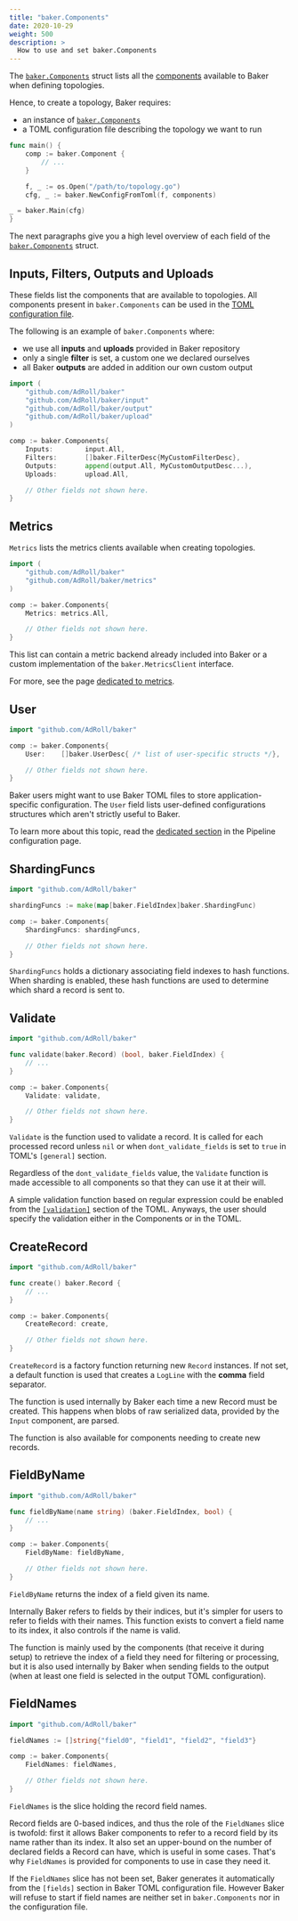 ```yaml
---
title: "baker.Components"
date: 2020-10-29
weight: 500
description: >
  How to use and set baker.Components
---
```


The [`baker.Components`](https://pkg.go.dev/github.com/AdRoll/baker#Components) struct
lists all the [components](/docs/core-concepts/#record-and-logline) available to Baker when defining topologies.


Hence, to create a topology, Baker requires:

* an instance of [`baker.Components`](https://pkg.go.dev/github.com/AdRoll/baker#Components)
* a TOML configuration file describing the topology we want to run

```go
func main() {
	comp := baker.Component {
		// ...
	}

	f, _ := os.Open("/path/to/topology.go")
	cfg, _ := baker.NewConfigFromToml(f, components)

_ = baker.Main(cfg)
}
```

The next paragraphs give you a high level overview of each field of the 
[`baker.Components`](https://pkg.go.dev/github.com/AdRoll/baker#Components) struct.


## Inputs, Filters, Outputs and Uploads

These fields list the components that are available to topologies. All components present
in `baker.Components` can be used in the [TOML configuration file](/docs/core-concepts/toml/).

The following is an example of `baker.Components` where:

* we use all **inputs** and **uploads** provided in Baker repository
* only a single **filter** is set, a custom one we declared ourselves
* all Baker **outputs** are added in addition our own custom output

```go
import (
	"github.com/AdRoll/baker"
	"github.com/AdRoll/baker/input"
	"github.com/AdRoll/baker/output"
	"github.com/AdRoll/baker/upload"
)

comp := baker.Components{
    Inputs:        input.All,
    Filters:       []baker.FilterDesc{MyCustomFilterDesc},
	Outputs:       append(output.All, MyCustomOutputDesc...),
	Uploads:       upload.All,

	// Other fields not shown here.
}
```

## Metrics

`Metrics` lists the metrics clients available when creating topologies.

```go
import (
	"github.com/AdRoll/baker"
	"github.com/AdRoll/baker/metrics"
)

comp := baker.Components{
    Metrics: metrics.All,

	// Other fields not shown here.
}
```


This list can contain a metric backend already included into Baker or a custom implementation
of the `baker.MetricsClient` interface.

For more, see the page [dedicated to metrics](/docs/core-concepts/metrics).

## User

```go
import "github.com/AdRoll/baker"

comp := baker.Components{
	User:    []baker.UserDesc{ /* list of user-specific structs */},

	// Other fields not shown here.
}
```

Baker users might want to use Baker TOML files to store application-specific configuration.
The `User` field lists user-defined configurations structures which aren't strictly
useful to Baker. 

To learn more about this topic, read the
[dedicated section](/docs/core-concepts/toml/#user-defined-configurations) in the Pipeline
configuration page.

## ShardingFuncs

```go
import "github.com/AdRoll/baker"

shardingFuncs := make(map[baker.FieldIndex]baker.ShardingFunc)

comp := baker.Components{
	ShardingFuncs: shardingFuncs,

	// Other fields not shown here.
}
```

`ShardingFuncs` holds a dictionary associating field indexes to hash functions. When sharding
is enabled, these hash functions are used to determine which shard a record is sent to.

## Validate

```go
import "github.com/AdRoll/baker"

func validate(baker.Record) (bool, baker.FieldIndex) {
	// ...
}

comp := baker.Components{
	Validate: validate,

	// Other fields not shown here.
}
```

`Validate` is the function used to validate a record. It is called for each processed record
unless `nil` or when `dont_validate_fields` is set to `true` in TOML's `[general]` section.

Regardless of the `dont_validate_fields` value, the `Validate` function is made accessible
to all components so that they can use it at their will.

A simple validation function based on regular expression could be enabled from the 
[`[validation]`](/docs/how-tos/pipeline_configuration/#validation-configuration) section of the TOML.
Anyways, the user should specify the validation either in the Components or in the TOML.

## CreateRecord

```go
import "github.com/AdRoll/baker"

func create() baker.Record {
	// ...
}

comp := baker.Components{
	CreateRecord: create,

	// Other fields not shown here.
}
```

`CreateRecord` is a factory function returning new `Record` instances. If not set, a default function is
used that creates a `LogLine` with the **comma** field separator.

The function is used internally by Baker each time a new Record must be created. This
happens when blobs of raw serialized data, provided by the `Input` component, are parsed.

The function is also available for components needing to create new records.

## FieldByName

```go
import "github.com/AdRoll/baker"

func fieldByName(name string) (baker.FieldIndex, bool) {
	// ...
}

comp := baker.Components{
	FieldByName: fieldByName,

	// Other fields not shown here.
}
```

`FieldByName` returns the index of a field given its name.

Internally Baker refers to fields by their indices, but it's simpler for users to refer to fields
with their names. This function exists to convert a field name to its index, it also controls
if the name is valid. 

The function is mainly used by the components (that receive it during setup) to retrieve the
index of a field they need for filtering or processing, but it is also used internally by
Baker when sending fields to the output (when at least one field is selected in the output
TOML configuration).

## FieldNames

```go
import "github.com/AdRoll/baker"

fieldNames := []string{"field0", "field1", "field2", "field3"}

comp := baker.Components{
	FieldNames: fieldNames,

	// Other fields not shown here.
}
```

`FieldNames` is the slice holding the record field names.

Record fields are 0-based indices, and thus the role of the `FieldNames` slice is twofold: first it allows 
Baker components to refer to a record field by its name rather than its index. It also set an upper-bound on
the number of declared fields a Record can have, which is useful in some cases. That's why `FieldNames` is
provided for components to use in case they need it.

If the `FieldNames` slice has not been set, Baker generates it automatically from the `[fields]` section in 
Baker TOML configuration file. However Baker will refuse to start if field names are neither set in 
`baker.Components` nor in the configuration file.
